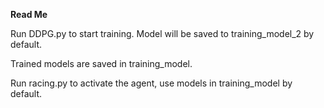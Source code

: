 **Read Me**

Run DDPG.py to start training. Model will be saved to training_model_2 by default.

Trained models are saved in training_model.

Run racing.py to activate the agent, use models in training_model by default.
